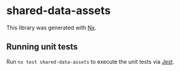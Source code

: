 # shared-data-assets

This library was generated with [Nx](https://nx.dev).

## Running unit tests

Run `nx test shared-data-assets` to execute the unit tests via [Jest](https://jestjs.io).
